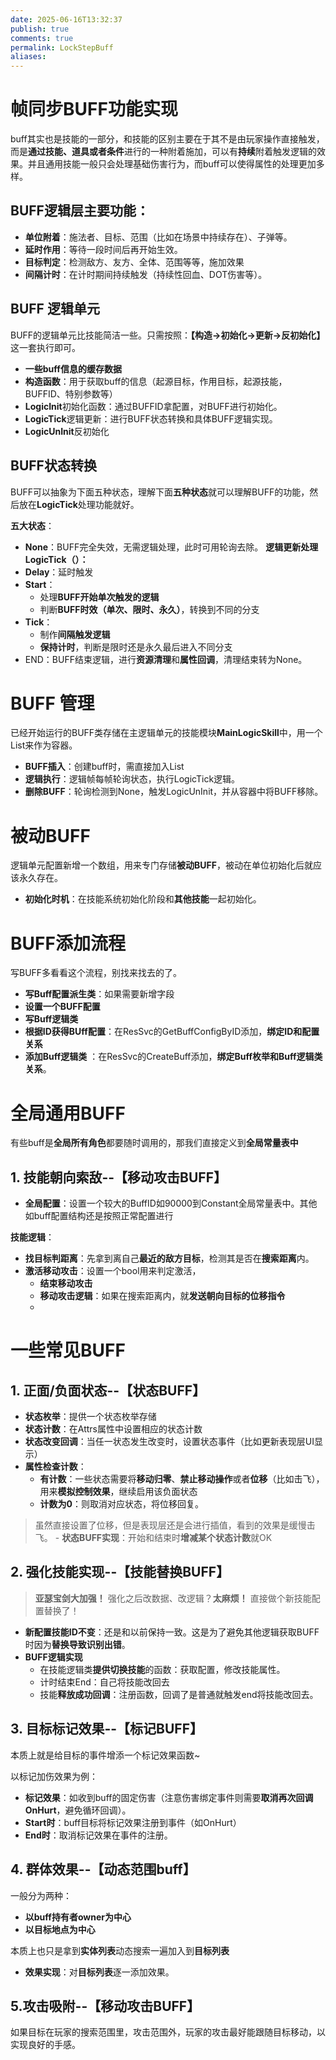 ```yaml
---
date: 2025-06-16T13:32:37
publish: true
comments: true
permalink: LockStepBuff
aliases:
---
```


# 帧同步BUFF功能实现
buff其实也是技能的一部分，和技能的区别主要在于其不是由玩家操作直接触发，而是**通过技能、道具或者条件**进行的一种附着施加，可以有**持续**附着触发逻辑的效果。并且通用技能一般只会处理基础伤害行为，而buff可以使得属性的处理更加多样。

## BUFF逻辑层主要功能：
- **单位附着**：施法者、目标、范围（比如在场景中持续存在）、子弹等。
- **延时作用**：等待一段时间后再开始生效。
- **目标判定**：检测敌方、友方、全体、范围等等，施加效果
- **间隔计时**：在计时期间持续触发（持续性回血、DOT伤害等）。

## BUFF 逻辑单元
BUFF的逻辑单元比技能简洁一些。只需按照：**【构造->初始化->更新->反初始化】** 这一套执行即可。

- **一些buff信息的缓存数据**
- **构造函数**：用于获取buff的信息（起源目标，作用目标，起源技能，BUFFID、特别参数等）
- **LogicInit**初始化函数：通过BUFFID拿配置，对BUFF进行初始化。
- **LogicTick**逻辑更新：进行BUFF状态转换和具体BUFF逻辑实现。
- **LogicUnInit**反初始化

## BUFF状态转换
BUFF可以抽象为下面五种状态，理解下面**五种状态**就可以理解BUFF的功能，然后放在**LogicTick**处理功能就好。

**五大状态**：
- **None**：BUFF完全失效，无需逻辑处理，此时可用轮询去除。
**逻辑更新处理LogicTick（）：**
- **Delay**：延时触发
- **Start**：
	- 处理**BUFF开始单次触发的逻辑**
	- 判断**BUFF时效（单次、限时、永久）**，转换到不同的分支
- **Tick**：
	- 制作**间隔触发逻辑**
	- **保持计时**，判断是限时还是永久最后进入不同分支
- END：BUFF结束逻辑，进行**资源清理**和**属性回调**，清理结束转为None。


# BUFF 管理
已经开始运行的BUFF类存储在主逻辑单元的技能模块**MainLogicSkill**中，用一个List来作为容器。
- **BUFF插入**：创建buff时，需直接加入List
- **逻辑执行**：逻辑帧每帧轮询状态，执行LogicTick逻辑。
- **删除BUFF**：轮询检测到None，触发LogicUnInit，并从容器中将BUFF移除。


# 被动BUFF
逻辑单元配置新增一个数组，用来专门存储**被动BUFF**，被动在单位初始化后就应该永久存在。
- **初始化时机**：在技能系统初始化阶段和**其他技能**一起初始化。



# BUFF添加流程
写BUFF多看看这个流程，别找来找去的了。

- **写Buff配置派生类**：如果需要新增字段
- **设置一个BUFF配置**
- **写Buff逻辑类**
- **根据ID获得BUff配置**：在ResSvc的GetBuffConfigByID添加，**绑定ID和配置关系**
- **添加Buff逻辑类** ：在ResSvc的CreateBuff添加，**绑定Buff枚举和Buff逻辑类关系**。


# 全局通用BUFF
有些buff是**全局所有角色**都要随时调用的，那我们直接定义到**全局常量表中**
## 1. 技能朝向索敌--【移动攻击BUFF】
- **全局配置**：设置一个较大的BuffID如90000到Constant全局常量表中。其他如buff配置结构还是按照正常配置进行

**技能逻辑**：
- **找目标判距离**：先拿到离自己**最近的敌方目标**，检测其是否在**搜索距离**内。
- **激活移动攻击**：设置一个bool用来判定激活，
	- **结束移动攻击**
	- **移动攻击逻辑**：如果在搜索距离内，就**发送朝向目标的位移指令**
	- 





# 一些常见BUFF


## 1. 正面/负面状态--【状态BUFF】
- **状态枚举**：提供一个状态枚举存储
- **状态计数**：在Attrs属性中设置相应的状态计数
- **状态改变回调**：当任一状态发生改变时，设置状态事件（比如更新表现层UI显示）
- **属性检查计数**：
	- **有计数**：一些状态需要将**移动归零**、**禁止移动操作**或者**位移**（比如击飞），用来**模拟控制效果**，继续启用该负面状态
	- **计数为0**：则取消对应状态，将位移回复。
> 虽然直接设置了位移，但是表现层还是会进行插值，看到的效果是缓慢击飞。
	- **状态BUFF实现**：开始和结束时**增减某个状态计数**就OK

## 2. 强化技能实现--【技能替换BUFF】

>**亚瑟宝剑大加强！** 强化之后改数据、改逻辑？**太麻烦！**
>直接做个新技能配置替换了！

- **新配置技能ID不变**：还是和以前保持一致。这是为了避免其他逻辑获取BUFF时因为**替换导致识别出错**。
- **BUFF逻辑实现**
	- 在技能逻辑类**提供切换技能**的函数：获取配置，修改技能属性。
	- 计时结束End：自己将技能改回去
	- 技能**释放成功回调**：注册函数，回调了是普通就触发end将技能改回去。

## 3. 目标标记效果--【标记BUFF】
本质上就是给目标的事件增添一个标记效果函数~

以标记加伤效果为例：
- **标记效果**：如收到buff的固定伤害（注意伤害绑定事件则需要**取消再次回调OnHurt**，避免循环回调）。
- **Start时**：buff目标将标记效果注册到事件（如OnHurt）
- **End时**：取消标记效果在事件的注册。

## 4. 群体效果--【动态范围buff】
一般分为两种：
- **以buff持有者owner为中心**
- **以目标地点为中心**

本质上也只是拿到**实体列表**动态搜索一遍加入到**目标列表**
- **效果实现**：对**目标列表**逐一添加效果。


## 5.攻击吸附--【移动攻击BUFF】
如果目标在玩家的搜索范围里，攻击范围外，玩家的攻击最好能跟随目标移动，以实现良好的手感。